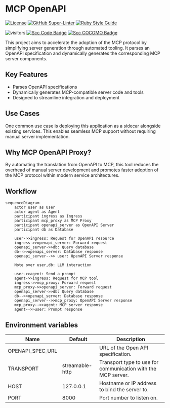 # MCP OpenAPI

<!-- markdown-link-check-disable-next-line -->

[![License](https://img.shields.io/badge/License-Apache%202.0-blue.svg)](https://opensource.org/licenses/Apache-2.0)
[![GitHub Super-Linter](https://github.com/electrocucaracha/mcp-openapi-proxy/workflows/Lint%20Code%20Base/badge.svg)](https://github.com/marketplace/actions/super-linter)
[![Ruby Style Guide](https://img.shields.io/badge/code_style-rubocop-brightgreen.svg)](https://github.com/rubocop/rubocop)

<!-- markdown-link-check-disable-next-line -->

![visitors](https://visitor-badge.laobi.icu/badge?page_id=electrocucaracha.mcp-openapi-proxy)
[![Scc Code Badge](https://sloc.xyz/github/electrocucaracha/mcp-openapi-proxy?category=code)](https://github.com/boyter/scc/)
[![Scc COCOMO Badge](https://sloc.xyz/github/electrocucaracha/mcp-openapi-proxy?category=cocomo)](https://github.com/boyter/scc/)

This project aims to accelerate the adoption of the MCP protocol by simplifying server generation through automated tooling.
It parses an OpenAPI specification and dynamically generates the corresponding MCP server components.

## Key Features

- Parses OpenAPI specifications
- Dynamically generates MCP-compatible server code and tools
- Designed to streamline integration and deployment

## Use Cases

One common use case is deploying this application as a sidecar alongside existing services.
This enables seamless MCP support without requiring manual server implementation.

## Why MCP OpenAPI Proxy?

By automating the translation from OpenAPI to MCP, this tool reduces the overhead of manual server development
and promotes faster adoption of the MCP protocol within modern service architectures.

## Workflow

```mermaid
sequenceDiagram
    actor user as User
    actor agent as Agent
    participant ingress as Ingress
    participant mcp_proxy as MCP Proxy
    participant openapi_server as OpenAPI Server
    participant db as Database

    user->>ingress: Request for OpenAPI resource
    ingress->>openapi_server: Forward request
    openapi_server->>db: Query database
    db-->>openapi_server: Database response
    openapi_server-->> user: OpenAPI Server response

    Note over user,db: LLM interaction

    user->>agent: Send a prompt
    agent->>ingress: Request for MCP tool
    ingress->>mcp_proxy: Forward request
    mcp_proxy->>openapi_server: Forward request
    openapi_server->>db: Query database
    db-->>openapi_server: Database response
    openapi_server-->>mcp_proxy: OpenAPI Server response
    mcp_proxy-->>agent: MCP server response
    agent-->>user: Prompt response
```

## Environment variables

| Name             | Default         | Description                                                  |
| ---------------- | --------------- | ------------------------------------------------------------ |
| OPENAPI_SPEC_URL |                 | URL of the Open API specification.                           |
| TRANSPORT        | streamable-http | Transport type to use for communication with the MCP server. |
| HOST             | 127.0.0.1       | Hostname or IP address to bind the server to.                |
| PORT             | 8000            | Port number to listen on.                                    |
